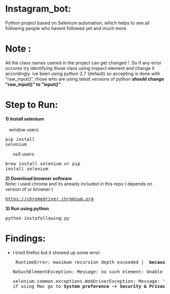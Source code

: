 # Instagram_bot:
  Python project based on Selenium automation, which helps to see all following people who havent followed yet and much more.

# Note :
  All the class names usered in the project can get changed !. So if any error occures try identifying those class using inspect element and change it accordingly. ive been using python 2.7 (default) so accepting is done with "raw_input()", those who are using latest versions of python <b> should change "raw_input()"  to  "input()"</b>.
  
# Step to Run:
  <B>1) Install selenium</b>
      <br><br>&nbsp;&nbsp;&nbsp;window users: <pre>pip install selenium</pre>
      &nbsp;&nbsp;&nbsp;&nbsp;&nbsp;&nbsp;osX users:  <pre>brew install selenium or pip install selenium </pre>
  <b>2) Download browser software</b>
      <br>Note: i used chrome and its already included in this repo ( depends on version of ur browser )
      <pre>https://chromedriver.chromium.org </pre>
  <b>3) Run using python </b>
      <br><pre>python instafollowing.py </pre>

# Findings:
<ul style="circle">
  <li> I tried firefox but it showed up some error. </li>
  <pre> RuntimeError: maximum recursion depth exceeded | <b> because of low internet speed or failed to load </b></pre>          
  <pre>NoSuchElementException: Message: no such element: Unable to locate element | <b> change time.sleep( to a higher value )</b></pre>
  <pre>selenium.common.exceptions.WebDriverException: Message: 'chromedriver' executable may have wrong permissions.<br>if using Mac go to <b>System preference -> Security & Privacy -> Allow application </b></pre>
  </ul>
  
